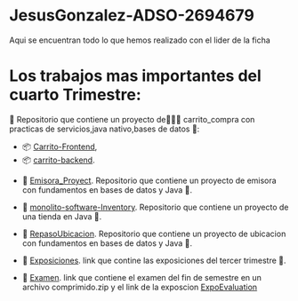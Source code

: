 # JesusGonzalez-ADSO-2694679
Aqui se encuentran todo lo que hemos realizado con el lider de la ficha 

# Los  trabajos mas importantes del cuarto Trimestre:

🤖 Repositorio que contiene un proyecto de👨🏻‍💻 carrito_compra con practicas de servicios,java nativo,bases de datos 🧮:
- 📦 [Carrito-Frontend](https://github.com/Y-S-500/JesusGonzalez-ADSO-2694679/blob/master/Carrito-Frontend.zip),
- 📦 [carrito-backend](https://github.com/Y-S-500/JesusGonzalez-ADSO-2694679/blob/master/carrito-backend.zip).
  

* 📁 [Emisora_Proyect](https://github.com/Y-S-500/Emisora_Proyect).
Repositorio que contiene un proyecto de emisora con fundamentos en bases de datos y Java 🧮.  

* 📁 [monolito-software-Inventory](https://github.com/Y-S-500/monolito-software-Inventory).
Repositorio que contiene un proyecto de una tienda en Java 💾.

* 📁 [RepasoUbicacion](https://github.com/Y-S-500/RepasoUbicacion).
Repositorio que contiene un proyecto de ubicacion con fundamentos en bases de datos y Java 💾.

* 📁 [Exposiciones](https://github.com/Y-S-500/JesusGonzalez-ADSO-2694679/tree/443411a02c596f1832195f139c59ea95a76a7067/Exposici%C3%B3n).
link que contine las exposiciones del tercer trimestre   💾.

* 📁 [Examen](https://github.com/Y-S-500/JesusGonzalez-ADSO-2694679/blob/4778a45bbf850dbcd0138a050612d060da0e4947/Examen-ubicacion.zip).
  link que contiene el examen del fin de semestre en un archivo comprimido.zip y el link de la exposcion [ExpoEvaluation](https://www.canva.com/design/DAF2uSdwLt0/ACBL3kpPUwvDVkPMdeXcfg/edit?utm_content=DAF2uSdwLt0&utm_campaign=designshare&utm_medium=link2&utm_source=sharebutton)

